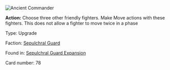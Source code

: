 
![Ancient Commander](https://warhammerunderworlds.com/wp-content/uploads/sites/6/2017/12/078_ENG-Ancient-Commander.png)

<b>Action:</b> Choose three other friendly fighters. Make Move actions with these fighters. This does not allow a fighter to move twice in a phase

Type: Upgrade

Faction: [Sepulchral Guard](/factions/sepulchral-guard.md)

Found in: [Sepulchral Guard Expansion](/locations/sepulchral-guard-expansion.md)

Card number: 78
